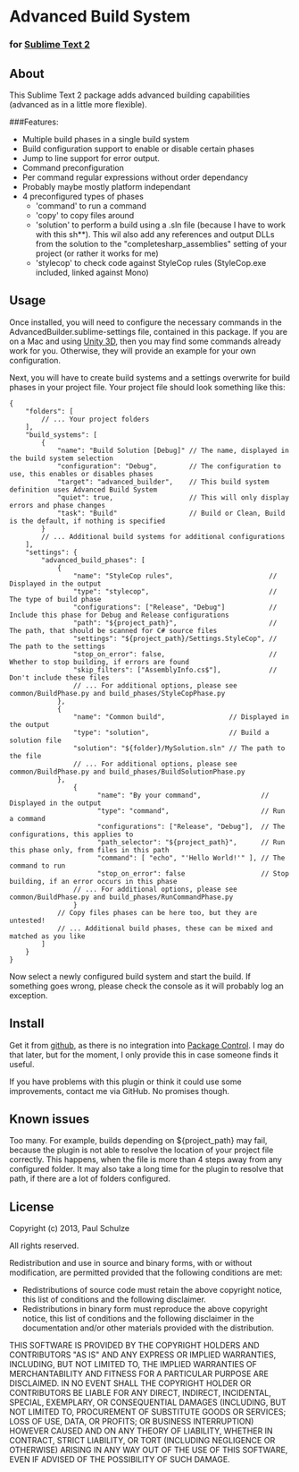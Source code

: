 # Advanced Build System
### for [Sublime Text 2](http://www.sublimetext.com/2)

## About
This Sublime Text 2 package adds advanced building capabilities (advanced as in a little more flexible).

###Features:
* Multiple build phases in a single build system
* Build configuration support to enable or disable certain phases
* Jump to line support for error output.
* Command preconfiguration
* Per command regular expressions without order dependancy
* Probably maybe mostly platform independant
* 4 preconfigured types of phases 
  - 'command' to run a command
  - 'copy' to copy files around
  - 'solution' to perform a build using a .sln file (because I have to work with this sh**). This wil
    also add any references and output DLLs from the solution to the "completesharp_assemblies" setting
    of your project (or rather it works for me)
  - 'stylecop' to check code against StyleCop rules (StyleCop.exe included, linked against Mono)

## Usage
Once installed, you will need to configure the necessary commands in the AdvancedBuilder.sublime-settings file,
contained in this package. If you are on a Mac and using [Unity 3D](http://unity3d.com), then you may find some
commands already work for you. Otherwise, they will provide an example for your own configuration.

Next, you will have to create build systems and a settings overwrite for build phases in your project file.
Your project file should look something like this:
```
{
    "folders": [
        // ... Your project folders
    ],
    "build_systems": [
        {
            "name": "Build Solution [Debug]" // The name, displayed in the build system selection
            "configuration": "Debug",        // The configuration to use, this enables or disables phases
            "target": "advanced_builder",    // This build system definition uses Advanced Build System
            "quiet": true,                   // This will only display errors and phase changes
            "task": "Build"                  // Build or Clean, Build is the default, if nothing is specified
        }
        // ... Additional build systems for additional configurations
    ],
    "settings": {
        "advanced_build_phases": [
            {
                "name": "StyleCop rules",                        // Displayed in the output
                "type": "stylecop",                              // The type of build phase
                "configurations": ["Release", "Debug"]           // Include this phase for Debug and Release configurations
                "path": "${project_path}",                       // The path, that should be scanned for C# source files
                "settings": "${project_path}/Settings.StyleCop", // The path to the settings
                "stop_on_error": false,                          // Whether to stop building, if errors are found
                "skip_filters": ["AssemblyInfo.cs$"],            // Don't include these files
                // ... For additional options, please see common/BuildPhase.py and build_phases/StyleCopPhase.py
            },
            {
                "name": "Common build",                // Displayed in the output
                "type": "solution",                    // Build a solution file
                "solution": "${folder}/MySolution.sln" // The path to the file
                // ... For additional options, please see common/BuildPhase.py and build_phases/BuildSolutionPhase.py
            },
        		{
        			  "name": "By your command",               // Displayed in the output
        			  "type": "command",                       // Run a command
      				  "configurations": ["Release", "Debug"],  // The configurations, this applies to
        			  "path_selector": "${project_path}",      // Run this phase only, from files in this path
      				  "command": [ "echo", "'Hello World!'" ], // The command to run
      				  "stop_on_error": false                   // Stop building, if an error occurs in this phase
                // ... For additional options, please see common/BuildPhase.py and build_phases/RunCommandPhase.py
      			}
            // Copy files phases can be here too, but they are untested!
            // ... Additional build phases, these can be mixed and matched as you like
        ]
    }
}
```
Now select a newly configured build system and start the build. If something goes wrong, please check the console
as it will probably log an exception.

## Install
Get it from [github](https://github.com/ranthor/sublime-advanced-builder/), as there is no integration into
[Package Control](http://wbond.net/sublime\_packages/package\_control). I may do that later, but for the moment,
I only provide this in case someone finds it useful.

If you have problems with this plugin or think it could use some improvements, contact me via GitHub. No promises though.

## Known issues
Too many. For example, builds depending on ${project_path} may fail, because the plugin is not able to resolve
the location of your project file correctly. This happens, when the file is more than 4 steps away from any
configured folder. It may also take a long time for the plugin to resolve that path, if there are a lot of
folders configured.

## License
Copyright (c) 2013, Paul Schulze

All rights reserved.

Redistribution and use in source and binary forms, with or without modification,
are permitted provided that the following conditions are met:

* Redistributions of source code must retain the above copyright notice,
  this list of conditions and the following disclaimer.
* Redistributions in binary form must reproduce the above copyright notice,
  this list of conditions and the following disclaimer in the documentation
  and/or other materials provided with the distribution.

THIS SOFTWARE IS PROVIDED BY THE COPYRIGHT HOLDERS AND CONTRIBUTORS "AS IS"
AND ANY EXPRESS OR IMPLIED WARRANTIES, INCLUDING, BUT NOT LIMITED TO, THE IMPLIED
WARRANTIES OF MERCHANTABILITY AND FITNESS FOR A PARTICULAR PURPOSE ARE DISCLAIMED.
IN NO EVENT SHALL THE COPYRIGHT HOLDER OR CONTRIBUTORS BE LIABLE FOR ANY DIRECT,
INDIRECT, INCIDENTAL, SPECIAL, EXEMPLARY, OR CONSEQUENTIAL DAMAGES (INCLUDING, BUT
NOT LIMITED TO, PROCUREMENT OF SUBSTITUTE GOODS OR SERVICES; LOSS OF USE, DATA,
OR PROFITS; OR BUSINESS INTERRUPTION) HOWEVER CAUSED AND ON ANY THEORY OF LIABILITY,
WHETHER IN CONTRACT, STRICT LIABILITY, OR TORT (INCLUDING NEGLIGENCE OR OTHERWISE)
ARISING IN ANY WAY OUT OF THE USE OF THIS SOFTWARE, EVEN IF ADVISED OF THE POSSIBILITY
OF SUCH DAMAGE.
